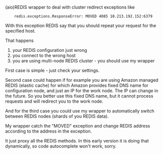 (aio)REDIS wrapper to deal with cluster redirect exceptions like

        redis.exceptions.ResponseError: MOVED 4085 10.213.192.152:6379

With this exception REDIS say that you should repeat your request for
the specified host.

That happens
1) your REDIS configuration just wrong
2) you connect to the wrong host
3) you are using multi-node REDIS cluster - you should use my wrapper

First case is simple - just check your settings.

Second case could happen if for example you are using Amazon managed REDIS (elastic cache)
for which Amazon provides fixed DNS name for configuration node, and just an IP
for the work node. The IP can change in the future.
So you better use this fixed DNS name, but it cannot process requests and will
redirect you to the work node.

And for the third case you could use my wrapper to automatically switch between
REDIS nodes (shards of you REDIS data).

My wrapper catch the "MOVED" exception and change REDIS address
according to the address in the exception.

It just proxy all the REDIS methods.
In this early version it is doing that dynamically, so code autocomplete won't work, sorry.